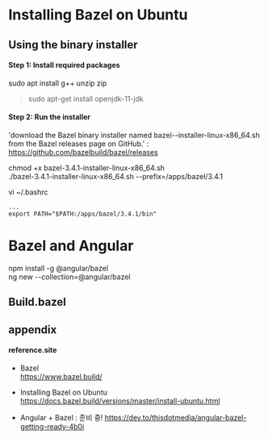 # Installing Bazel on Ubuntu

## Using the binary installer

#### Step 1: Install required packages
sudo apt install g++ unzip zip  
>sudo apt-get install openjdk-11-jdk  

#### Step 2: Run the installer
'download the Bazel binary installer named bazel-<version>-installer-linux-x86_64.sh from the Bazel releases page on GitHub.' : https://github.com/bazelbuild/bazel/releases  

chmod +x bazel-3.4.1-installer-linux-x86_64.sh  
./bazel-3.4.1-installer-linux-x86_64.sh --prefix=/apps/bazel/3.4.1  

vi ~/.bashrc
```
...
export PATH="$PATH:/apps/bazel/3.4.1/bin"
```

# Bazel and Angular

npm install -g @angular/bazel  
ng new --collection=@angular/bazel

## Build.bazel

## appendix

#### reference.site

* Bazel  
https://www.bazel.build/  

* Installing Bazel on Ubuntu  
https://docs.bazel.build/versions/master/install-ubuntu.html  

+ Angular + Bazel : 준비 중!
https://dev.to/thisdotmedia/angular-bazel-getting-ready-4b0i
